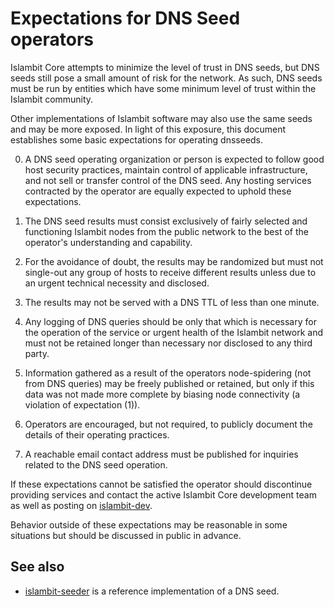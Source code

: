 Expectations for DNS Seed operators
====================================

Islambit Core attempts to minimize the level of trust in DNS seeds,
but DNS seeds still pose a small amount of risk for the network.
As such, DNS seeds must be run by entities which have some minimum
level of trust within the Islambit community.

Other implementations of Islambit software may also use the same
seeds and may be more exposed. In light of this exposure, this
document establishes some basic expectations for operating dnsseeds.

0. A DNS seed operating organization or person is expected to follow good
host security practices, maintain control of applicable infrastructure,
and not sell or transfer control of the DNS seed. Any hosting services
contracted by the operator are equally expected to uphold these expectations.

1. The DNS seed results must consist exclusively of fairly selected and
functioning Islambit nodes from the public network to the best of the
operator's understanding and capability.

2. For the avoidance of doubt, the results may be randomized but must not
single-out any group of hosts to receive different results unless due to an
urgent technical necessity and disclosed.

3. The results may not be served with a DNS TTL of less than one minute.

4. Any logging of DNS queries should be only that which is necessary
for the operation of the service or urgent health of the Islambit
network and must not be retained longer than necessary nor disclosed
to any third party.

5. Information gathered as a result of the operators node-spidering
(not from DNS queries) may be freely published or retained, but only
if this data was not made more complete by biasing node connectivity
(a violation of expectation (1)).

6. Operators are encouraged, but not required, to publicly document the
details of their operating practices.

7. A reachable email contact address must be published for inquiries
related to the DNS seed operation.

If these expectations cannot be satisfied the operator should
discontinue providing services and contact the active Islambit
Core development team as well as posting on
[islambit-dev](https://lists.linuxfoundation.org/mailman/listinfo/islambit-dev).

Behavior outside of these expectations may be reasonable in some
situations but should be discussed in public in advance.

See also
----------
- [islambit-seeder](https://github.com/sipa/islambit-seeder) is a reference implementation of a DNS seed.
